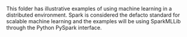 This folder has illustrative examples of using machine learning in a distributed environment. Spark is considered the defacto standard for scalable machine learning and the examples will be using SparkMLLib through the Python PySpark interface.
